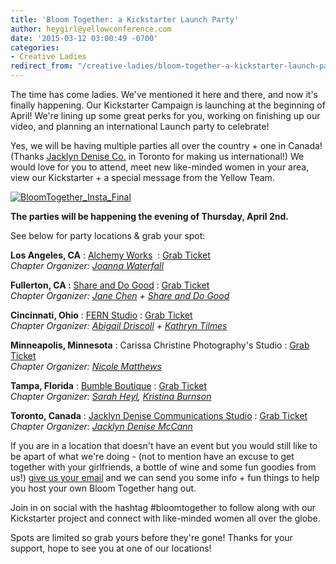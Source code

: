 ```yaml
---
title: 'Bloom Together: a Kickstarter Launch Party'
author: heygirl@yellowconference.com
date: '2015-03-12 03:00:49 -0700'
categories:
- Creative Ladies
redirect_from: "/creative-ladies/bloom-together-a-kickstarter-launch-party/"
---
```


The time has come ladies. We've mentioned it here and there, and now it's finally happening. Our Kickstarter Campaign is launching at the beginning of April! We're lining up some great perks for you, working on finishing up our video, and planning an international Launch party to celebrate!

Yes, we will be having multiple parties all over the country + one in Canada! (Thanks [Jacklyn Denise Co.](http://www.jacklyndenise.com/) in Toronto for making us international!) We would love for you to attend, meet new like-minded women in your area, view our Kickstarter + a special message from the Yellow Team.

[![BloomTogether_Insta_Final](https://yellow-blog-images.imgix.net/2015/03/BloomTogether_Insta_Final.jpg)](https://yellow-blog-images.imgix.net/2015/03/BloomTogether_Insta_Final.jpg)

**The parties will be happening the evening of Thursday, April 2nd.**

See below for party locations & grab your spot:

**Los Angeles, CA** : [Alchemy Works](http://www.alchemyworks.us/)  : [Grab Ticket](https://ti.to/yellowconference/bloom-together-la)  
_Chapter Organizer: [Joanna Waterfall](https://instagram.com/joannawaterfall/)_

**Fullerton, CA :** [Share and Do Good](http://www.shareanddogood.com/) : [Grab Ticket](https://ti.to/yellowconference/bloom-together-oc)  
_Chapter Organizer: [Jane Chen](%20https://instagram.com/pinkjaney/ ) + [Share and Do Good](http://www.shareanddogood.com/)_

**Cincinnati, Ohio** : [FERN Studio](http://www.fern-shop.com/) : [Grab Ticket](https://ti.to/yellowconference/bloom-together-cincinnati)  
_Chapter Organizer: [Abigail Driscoll](http://www.ritesofasylum.com/) + [Kathryn Tilmes](https://instagram.com/kathryntilmes/)_

**Minneapolis, Minnesota** : Carissa Christine Photography's Studio : [Grab Ticket](https://ti.to/yellowconference/bloom-together-minneapolis)  
_Chapter Organizer: [Nicole Matthews](http://www.thebloomerie.com/)_

**Tampa, Florida** : [Bumble Boutique](http://www.bumbletampa.com/) : [Grab Ticket](https://ti.to/yellowconference/bloom-together-tampa)  
_Chapter Organizer: [Sarah Heyl](http://sarahheyl.com/), [Kristina Burnson](https://instagram.com/kristinaburnson)_

**Toronto, Canada** : [Jacklyn Denise Communications Studio](http://www.jacklyndenise.com/) : [Grab Ticket](https://ti.to/yellowconference/bloom-together-toronto)  
_Chapter Organizer: [Jacklyn Denise McCann](http://www.jacklyndenise.com/)_

If you are in a location that doesn't have an event but you would still like to be apart of what we're doing - (not to mention have an excuse to get together with your girlfriends, a bottle of wine and some fun goodies from us!) [give us your email](http://eepurl.com/bgQwwf) and we can send you some info + fun things to help you host your own Bloom Together hang out.

Join in on social with the hashtag #bloomtogether to follow along with our Kickstarter project and connect with like-minded women all over the globe.

Spots are limited so grab yours before they're gone! Thanks for your support, hope to see you at one of our locations!
